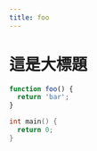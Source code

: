 ```yaml
---
title: foo
---
```


# 這是大標題

```js
function foo() {
  return 'bar';
}
```

```cpp
int main() {
  return 0;
}
```

<!-- more -->
